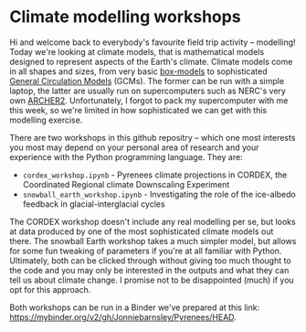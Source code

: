 # Climate modelling workshops

Hi and welcome back to everybody's favourite field trip activity – modelling! Today we're looking at climate models, that is mathematical models designed to represent aspects of the Earth's climate. Climate models come in all shapes and sizes, from very basic [box-models](https://en.wikipedia.org/wiki/Climate_model#Box_models) to sophisticated [General Circulation Models](https://en.wikipedia.org/wiki/General_circulation_model) (GCMs). The former can be run with a simple laptop, the latter are usually run on supercomputers such as NERC's very own [ARCHER2](https://www.archer2.ac.uk/). Unfortunately, I forgot to pack my supercomputer with me this week, so we're limited in how sophisticated we can get with this modelling exercise.

There are two workshops in this github repositry – which one most interests you most may depend on your personal area of research and your experience with the Python programming language. They are:

- `cordex_workshop.ipynb` - Pyrenees climate projections in CORDEX, the Coordinated Regional climate Downscaling Experiment
- `snowball_earth_workshop.ipynb` - Investigating the role of the ice-albedo feedback in glacial-interglacial cycles

The CORDEX workshop doesn't include any real modelling per se, but looks at data produced by one of the most sophisticated climate models out there. The snowball Earth workshop takes a much simpler model, but allows for some fun tweaking of parameters if you're at all familiar with Python. Ultimately, both can be clicked through without giving too much thought to the code and you may only be interested in the outputs and what they can tell us about climate change. I promise not to be disappointed (much) if you opt for this approach.

Both workshops can be run in a Binder we've prepared at this link: https://mybinder.org/v2/gh/Jonniebarnsley/Pyrenees/HEAD.